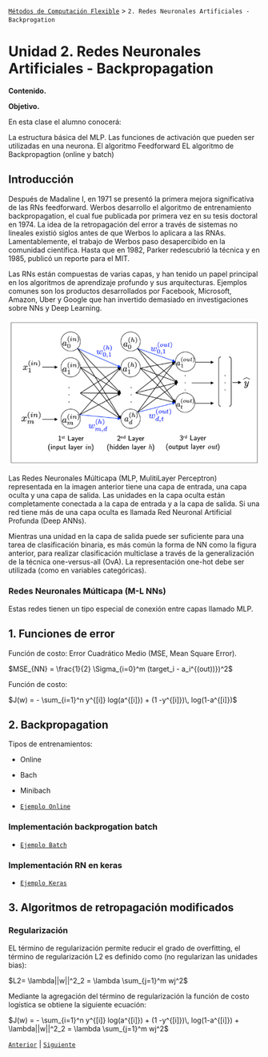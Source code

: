 [`Métodos de Computación Flexible`](../README.md) > `2. Redes Neuronales Artificiales - Backprogation`

#  Unidad 2. Redes Neuronales Artificiales - Backpropagation

**Contenido.**


**Objetivo.**

En esta clase el alumno conocerá:

La estructura básica del MLP.
Las funciones de activación que pueden ser utilizadas en una neurona.
El algoritmo Feedforward
EL algoritmo de Backpropagtion (online y batch)

## Introducción

Después de Madaline I, en 1971 se presentó la primera mejora significativa de las RNs feedforward. Werbos desarrollo el algoritmo de entrenamiento backpropagation, el cual fue publicada por primera vez en su tesis doctoral en 1974. La idea de la retropagación del error a través de sistemas no lineales existió siglos antes de que Werbos lo aplicara a las RNAs. Lamentablemente, el trabajo de Werbos paso desapercibido en la comunidad científica. Hasta que en 1982, Parker redescubrió la técnica y en 1985, publicó un reporte para el MIT.

Las RNs están compuestas de varias capas, y han tenido un papel principal en los algoritmos de aprendizaje profundo y sus arquitecturas. Ejemplos comunes son los productos desarrollados por Facebook, Microsoft, Amazon, Uber y Google que han invertido demasiado en investigaciones sobre NNs y Deep Learning.

![mlp](./img/mlp.png)

Las Redes Neuronales Múlticapa (MLP, MulitiLayer Perceptron) representada en la imagen anterior tiene una capa de entrada, una capa oculta y una capa de salida. Las unidades en la capa oculta están completamente conectada a la capa de entrada y a la capa de salida. Si una red tiene más de una capa oculta es llamada Red Neuronal Artificial Profunda (Deep ANNs).

Mientras una unidad en la capa de salida puede ser suficiente para una tarea de clasificación binaria, es más común la forma de NN como la figura anterior, para realizar clasificación multiclase a través de la generalización de la técnica one-versus-all (OvA). La representación one-hot debe ser utilizada (como en variables categóricas).

### Redes Neuronales Múlticapa (M-L NNs)

Estas redes tienen un tipo especial de conexión entre capas llamado MLP.

## 1. Funciones de error

Función de costo: Error Cuadrático Medio (MSE, Mean Square Error).

$MSE_{NN} = \frac{1}{2} \Sigma_{i=0}^m (target_i - a_i^{(out))})^2$

Función de costo:

$J(w) = - \sum_{i=1}^n y^{[i]} log(a^{[i]}) + (1 -y^{[i]})\, log(1-a^{[i]})$

## 2. Backpropagation

Tipos de entrenamientos:

* Online
* Bach
* Minibach

* [`Ejemplo Online`](./code/brackpropagation_online.ipynb)

### Implementación backprogation batch

* [`Ejemplo Batch`](./code/MLP_batch_own.ipynb)

### Implementación RN en keras

* [`Ejemplo Keras`](./code/MLP_Keras.ipynb)

## 3. Algoritmos de retropagación modificados

### Regularización

EL término de regularización permite reducir el grado de overfitting, el término de regularización L2 es definido como (no regularizan las unidades bias):

$L2= \lambda||w||^2_2 = \lambda \sum_{j=1}^m wj^2$

Mediante la agregación del término de regularización la función de costo logística se obtiene la siguiente ecuación:

$J(w) = - \sum_{i=1}^n y^{[i]} log(a^{[i]}) + (1 -y^{[i]})\, log(1-a^{[i]}) + \lambda||w||^2_2 = \lambda \sum_{j=1}^m wj^2$


[`Anterior`](../L02-1_perceptron/README.md) | [`Siguiente`](../README.md)
